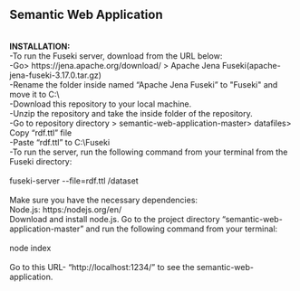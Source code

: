 <h2>Semantic Web Application </h2> <br>
<b>INSTALLATION:</b><br>
-To run the Fuseki server, download from the URL below: <br>
-Go> https://jena.apache.org/download/ > Apache Jena Fuseki(apache-jena-fuseki-3.17.0.tar.gz) <br>
-Rename the folder inside named “Apache Jena Fuseki” to "Fuseki" and move it to C:\ <br>
-Download this repository to your local machine. <br>
-Unzip the repository and take the inside folder of the repository. <br>
-Go to repository directory > semantic-web-application-master> datafiles> Copy “rdf.ttl” file<br>
-Paste “rdf.ttl” to C:\Fuseki<br>
-To run the server, run the following command from your terminal from the Fuseki directory: <br>
<br>
fuseki-server --file=rdf.ttl /dataset <br>
<br>
Make sure you have the necessary dependencies: <br>
Node.js:  https:/nodejs.org/en/ <br>
Download and install node.js. Go to the project directory “semantic-web-application-master” and run the following command from your terminal: <br>
<br>
node index<br>
<br>
Go to this URL- “http://localhost:1234/” to see the semantic-web-application. <br>
